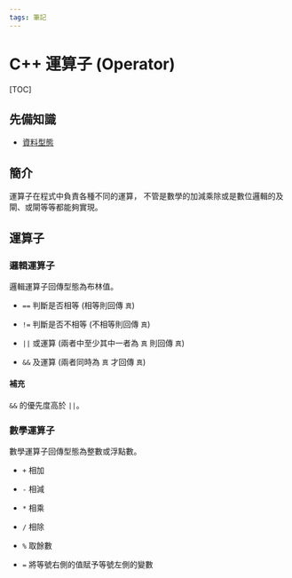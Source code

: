 ```yaml
---
tags: 筆記
---
```


# C++ 運算子 (Operator)

[TOC]

## 先備知識

- [資料型態](資料型態.md)

## 簡介

運算子在程式中負責各種不同的運算，
不管是數學的加減乘除或是數位邏輯的及閘、或閘等等都能夠實現。

## 運算子

### 邏輯運算子

邏輯運算子回傳型態為布林值。

- `==`
判斷是否相等 (相等則回傳 `真`)

- `!=`
判斷是否不相等 (不相等則回傳 `真`)

- `||`
或運算 (兩者中至少其中一者為 `真` 則回傳 `真`)

- `&&`
及運算 (兩者同時為 `真` 才回傳 `真`)

#### 補充

`&&` 的優先度高於 `||`。

### 數學運算子

數學運算子回傳型態為整數或浮點數。

- `+`
相加

- `-`
相減

- `*`
相乘

- `/`
相除

- `%`
取餘數

- `=`
將等號右側的值賦予等號左側的變數
